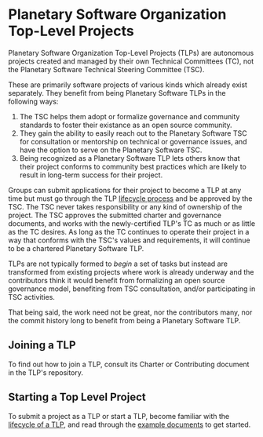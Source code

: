 # Planetary Software Organization Top-Level Projects

Planetary Software Organization Top-Level Projects (TLPs) are
autonomous projects created and managed by their own Technical
Committees (TC), not the Planetary Software Technical Steering
Committee (TSC).

These are primarily software projects of various kinds which already
exist separately.  They benefit from being Planetary Software TLPs
in the following ways: 

1. The TSC helps them adopt or formalize governance and
	community standards to foster their existance as an open
	source community.
2. They gain the ability to easily reach out to the Planetary
	Software TSC for consultation or mentorship on technical
	or governance issues, and have the option to serve on the
	Planetary Software TSC.
3. Being recognized as a Planetary Software TLP lets others
	know that their project conforms to community best practices
	which are likely to result in long-term success for their
	project.

Groups can submit applications for their project to become a TLP
at any time but must go through the TLP [lifecycle process][lifecycle]
and be approved by the TSC.  The TSC never takes responsibility or 
any kind of ownership of the project. The TSC approves the submitted
charter and governance documents, and works with the newly-certified
TLP's TC as much or as little as the TC desires.  As long as the TC
continues to operate their project in a way that conforms with the
TSC's values and requirements, it will continue to be a chartered 
Planetary Software TLP.

TLPs are not typically formed to *begin* a set of tasks but instead
are transformed from existing projects where work is already underway
and the contributors think it would benefit from formalizing an
open source governance model, benefiting from TSC consultation, and/or 
participating in TSC activities.

That being said, the work need not be great, nor the contributors many,
nor the commit history long to benefit from being a Planetary Software
TLP.

## Joining a TLP

To find out how to join a TLP, consult its Charter or
Contributing document in the TLP's repository.

## Starting a Top Level Project

To submit a project as a TLP or start a TLP, become familiar with the
[lifecycle of a TLP][lifecycle], and read through the [example
documents](Bootstrap-Policies/) to get started.


[lifecycle]: Lifecycle.md
